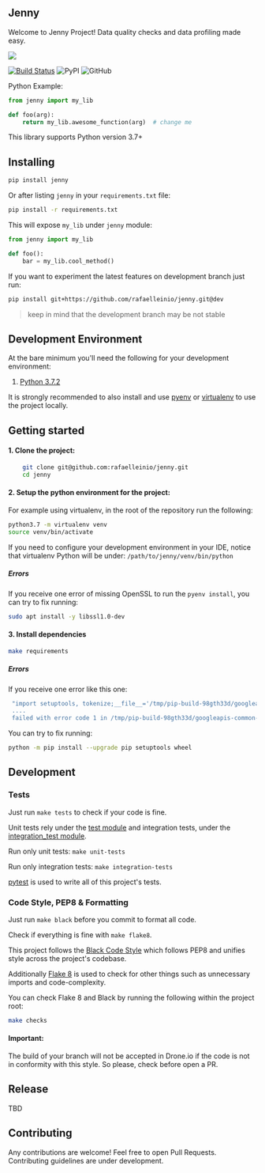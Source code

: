 ## Jenny
Welcome to Jenny Project! Data quality checks and data profiling made easy.

![](https://i.pinimg.com/originals/bf/88/1b/bf881b6f1fdb18d0f34dd9c47f42a6f2.gif)

[![Build Status](https://cloud.drone.io/api/badges/rafaelleinio/jenny/status.svg)](https://cloud.drone.io/rafaelleinio/jenny) ![PyPI](https://img.shields.io/pypi/v/jenny) ![GitHub](https://img.shields.io/github/license/rafaelleinio/jenny)

Python Example:
```python
from jenny import my_lib

def foo(arg):
    return my_lib.awesome_function(arg)  # change me
```

This library supports Python version 3.7+

## Installing

```bash
pip install jenny
```

Or after listing `jenny` in your
`requirements.txt` file:

```bash
pip install -r requirements.txt
```

This will expose `my_lib` under `jenny` module:

```python
from jenny import my_lib

def foo():
    bar = my_lib.cool_method()
```

If you want to experiment the latest features on development branch just run:
```bash
pip install git+https://github.com/rafaelleinio/jenny.git@dev
```
> keep in mind that the development branch may be not stable

## Development Environment

At the bare minimum you'll need the following for your development
environment:

1. [Python 3.7.2](http://www.python.org/)


It is strongly recommended to also install and use [pyenv](https://github.com/pyenv/pyenv) or [virtualenv](https://virtualenv.pypa.io/en/latest/installation.html) to use the project locally.

## Getting started

#### 1. Clone the project:

```bash
    git clone git@github.com:rafaelleinio/jenny.git
    cd jenny
```

#### 2. Setup the python environment for the project:

For example using virtualenv, in the root of the repository run the following:
```bash
python3.7 -m virtualenv venv
source venv/bin/activate
```

If you need to configure your development environment in your IDE, notice
that virtualenv Python will be under:
`/path/to/jenny/venv/bin/python`

##### Errors

If you receive one error of missing OpenSSL to run the `pyenv install`, you can try to fix running:

```bash
sudo apt install -y libssl1.0-dev
```

#### 3. Install dependencies

```bash
make requirements
```

##### Errors

If you receive one error like this one:
```bash
 "import setuptools, tokenize;__file__='/tmp/pip-build-98gth33d/googleapis-common-protos/setup.py';
 .... 
 failed with error code 1 in /tmp/pip-build-98gth33d/googleapis-common-protos/
```
 
You can try to fix running:

```bash
python -m pip install --upgrade pip setuptools wheel
```

## Development

### Tests

Just run `make tests` to check if your code is fine.

Unit tests rely under the [test module](https://github.com/rafaelleinio/jenny/tree/master/tests/unit)
and integration tests, under the [integration_test module](https://github.com/rafaelleinio/jenny/tree/master/tests/integration).

Run only unit tests:
`make unit-tests`

Run only integration tests:
`make integration-tests`

[pytest](https://docs.pytest.org/en/latest/)
is used to write all of this project's tests.

### Code Style, PEP8 & Formatting

Just run `make black` before you commit to format all code.

Check if everything is fine with `make flake8`.

This project follows the [Black Code Style](https://github.com/ambv/black)
which follows PEP8 and unifies style across the project's codebase.

Additionally [Flake 8](http://flake8.pycqa.org/en/latest/) is used to
check for other things such as unnecessary imports and code-complexity.

You can check Flake 8 and Black by running the following within the project root:
```bash
make checks
```

#### Important:
The build of your branch will not be accepted in Drone.io if the code is not in
conformity with this style. So please, check before open a PR.

## Release
TBD

## Contributing
Any contributions are welcome! Feel free to open Pull Requests.
Contributing guidelines are under development.
